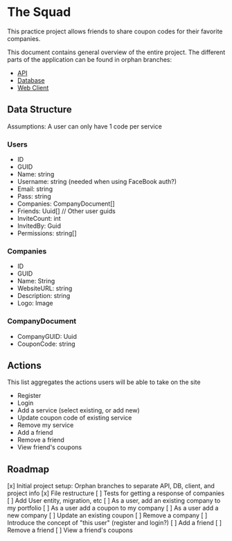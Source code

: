 # The Squad

This practice project allows friends to share coupon codes for their favorite companies.

This document contains general overview of the entire project. The different parts of the application can be found in orphan branches:

* [API](https://github.com/azanebrain/zanesquad/tree/api/master)
* [Database](https://github.com/azanebrain/zanesquad/tree/db/master)
* [Web Client](https://github.com/azanebrain/zanesquad/tree/webclient/master)

## Data Structure

Assumptions: A user can only have 1 code per service

### Users
* ID
* GUID
* Name: string
* Username: string (needed when using FaceBook auth?)
* Email: string 
* Pass: string
* Companies: CompanyDocument[]
* Friends: Uuid[] // Other user guids
* InviteCount: int
* InvitedBy: Guid
* Permissions: string[]

### Companies
* ID
* GUID
* Name: String
* WebsiteURL: string
* Description: string
* Logo: Image

### CompanyDocument
* CompanyGUID: Uuid
* CouponCode: string

## Actions

This list aggregates the actions users will be able to take on the site

* Register
* Login
* Add a service (select existing, or add new)
* Update coupon code of existing service
* Remove my service
* Add a friend
* Remove a friend
* View friend's coupons

## Roadmap

[x] Initial project setup: Orphan branches to separate API, DB, client, and project info
[x] File restructure
[ ] Tests for getting a response of companies
[ ] Add User entity, migration, etc
[ ] As a user, add an existing company to my portfolio
[ ] As a user add a coupon to my company
[ ] As a user add a new company
[ ] Update an existing coupon
[ ] Remove a company
[ ] Introduce the concept of "this user" (register and login?)
[ ] Add a friend
[ ] Remove a friend
[ ] View a friend's coupons

